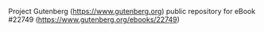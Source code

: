 Project Gutenberg (https://www.gutenberg.org) public repository for eBook #22749 (https://www.gutenberg.org/ebooks/22749)
